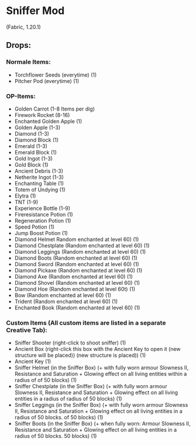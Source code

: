 # Sniffer Mod
(Fabric, 1.20.1)

## Drops:
### Normale Items:
- Torchflower Seeds (everytime) (1)
- Pitcher Pod (everytime) (1)

### OP-Items:
- Golden Carrot (1-8 Items per dig)
- Firework Rocket (8-16)
- Enchanted Golden Apple (1)
- Golden Apple (1-3)
- Diamond (1-3)
- Diamond Block (1)
- Emerald (1-3)
- Emerald Block (1)
- Gold Ingot (1-3)
- Gold Block (1)
- Ancient Debris (1-3)
- Netherite Ingot (1-3)
- Enchanting Table (1)
- Totem of Undying (1)
- Elytra (1)
- TNT (1-9)
- Experience Bottle (1-9)
- Fireresistance Potion (1)
- Regeneration Potion (1)
- Speed Potion (1)
- Jump Boost Potion (1)
- Diamond Helmet Random enchanted at level 60) (1)
- Diamond Chestplate (Random enchanted at level 60) (1)
- Diamond Leggings (Random enchanted at level 60) (1)
- Diamond Boots (Random enchanted at level 60) (1)
- Diamond Sword (Random enchanted at level 60) (1)
- Diamond Pickaxe (Random enchanted at level 60) (1)
- Diamond Axe (Random enchanted at level 60) (1)
- Diamond Shovel (Random enchanted at level 60) (1)
- Diamond Hoe (Random enchanted at level 60t) (1)
- Bow (Random enchanted at level 60) (1)
- Trident (Random enchanted at level 60) (1)
- Enchanted Book (Random enchanted at level 60) (1)

### Custom Items (All custom items are listed in a separate Creative Tab):
- Sniffer Shooter (right-click to shoot sniffer) (1)
- Ancient Box (right-click this box with the Ancient Key to open it (new structure will be placed))
(new structure is placed)) (1)
- Ancient Key (1)
- Sniffer Helmet (in the Sniffer Box) (+ with fully worn armour Slowness
II, Resistance and Saturation + Glowing effect on all living entities within a radius of
of 50 blocks) (1)
- Sniffer Chestplate (in the Sniffer Box) (+ with fully worn armour
Slowness II, Resistance and Saturation + Glowing effect on all living entities in a radius of
radius of 50 blocks) (1)
- Sniffer Leggings (in the Sniffer Box) (+ with fully worn armour Slowness
II, Resistance and Saturation + Glowing effect on all living entities in a radius of 50 blocks.
of 50 blocks) (1)
- Sniffer Boots (in the Sniffer Box) (+ when fully worn: Armour Slowness II,
Resistance and Saturation + Glowing effect on all living entities in a radius of 50 blocks.
50 blocks) (1)

